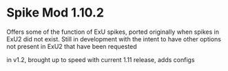 # Spike Mod 1.10.2
Offers some of the function of ExU spikes, ported originally when spikes in ExU2 did not exist. Still in development with the intent to have other options not present in ExU2 that have been requested

in v1.2, brought up to speed with current 1.11 release, adds configs
